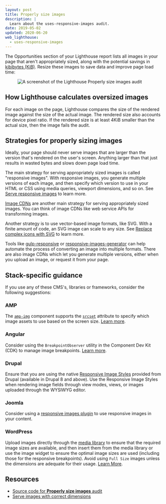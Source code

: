 ```yaml
---
layout: post
title: Properly size images
description: |
  Learn about the uses-responsive-images audit.
date: 2019-05-02
updated: 2020-06-20
web_lighthouse:
  - uses-responsive-images
---
```


The Opportunities section of your Lighthouse report lists all images in your page
that aren't appropriately sized,
along with the potential savings in [kibibytes (KiB)](https://en.wikipedia.org/wiki/Kibibyte).
Resize these images to save data and improve page load time:

<figure class="w-figure">
  <img class="w-screenshot" src="uses-responsive-images.png" alt="A screenshot of the Lighthouse Properly size images audit">
</figure>


## How Lighthouse calculates oversized images

For each image on the page,
Lighthouse compares the size of the rendered image against the size of the actual image.
The rendered size also accounts for device pixel ratio.
If the rendered size is at least 4KiB smaller than the actual size,
then the image fails the audit.

## Strategies for properly sizing images

Ideally, your page should never serve images that are larger than the version
that's rendered on the user's screen.
Anything larger than that just results in wasted bytes and slows down page load time.

The main strategy for serving appropriately sized images is called "responsive images".
With responsive images, you generate multiple versions of each image,
and then specify which version to use in your HTML or CSS using media queries, viewport dimensions, and so on.
See [Serve responsive images](/serve-responsive-images) to learn more.

[Image CDNs](/image-cdns/) are another main strategy for serving appropriately sized images.
You can think of image CDNs like web service APIs for transforming images.

Another strategy is to use vector-based image formats, like SVG.
With a finite amount of code, an SVG image can scale to any size.
See [Replace complex icons with SVG](https://developers.google.com/web/fundamentals/design-and-ux/responsive/images#replace_complex_icons_with_svg) to learn more.

Tools like
[gulp-responsive](https://www.npmjs.com/package/gulp-responsive) or
[responsive-images-generator](https://www.npmjs.com/package/responsive-images-generator)
can help automate the process of converting an image into multiple formats.
There are also image CDNs which let you generate multiple versions,
either when you upload an image, or request it from your page.

## Stack-specific guidance

If you use any of these CMS's, libraries or frameworks, consider the following suggestions:

### AMP

The [`amp-img`](https://amp.dev/documentation/components/amp-img/?format=websites) component supports the [`srcset`](https://web.dev/use-srcset-to-automatically-choose-the-right-image/) attribute to specify which image assets to use based on the screen size. [Learn more](https://amp.dev/documentation/guides-and-tutorials/develop/style_and_layout/art_direction/).

### Angular

Consider using the `BreakpointObserver` utility in the Component Dev Kit (CDK) to manage image breakpoints. [Learn more](https://material.angular.io/cdk/layout/overview).

### Drupal

Ensure that you are using the native [Responsive Image Styles](https://www.drupal.org/docs/8/mobile-guide/responsive-images-in-drupal-8) provided from Drupal (available in Drupal 8 and above). Use the Responsive Image Styles when rendering image fields through view modes, views, or images uploaded through the WYSIWYG editor.

### Joomla

Consider using a [responsive images plugin](https://extensions.joomla.org/instant-search/?jed_live%5Bquery%5D=responsive%20images) to use responsive images in your content.

### WordPress

Upload images directly through the [media library](https://wordpress.org/support/article/media-library-screen/) to ensure that the required image sizes are available, and then insert them from the media library or use the image widget to ensure the optimal image sizes are used (including those for the responsive breakpoints). Avoid using `Full Size` images unless the dimensions are adequate for their usage. [Learn More](https://wordpress.org/support/article/inserting-images-into-posts-and-pages/).

## Resources

- [Source code for **Properly size images** audit](https://github.com/GoogleChrome/lighthouse/blob/master/lighthouse-core/audits/byte-efficiency/uses-responsive-images.js)
- [Serve images with correct dimensions](/serve-images-with-correct-dimensions)
